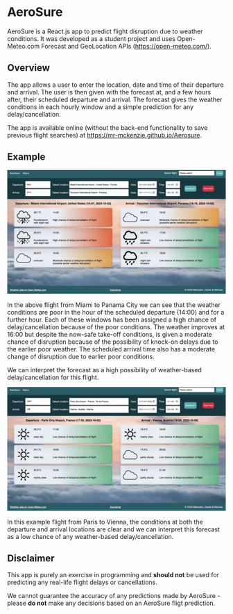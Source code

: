 # AeroSure

AeroSure is a React.js app to predict flight disruption due to weather conditions. It was developed as a student project and uses Open-Meteo.com Forecast and GeoLocation APIs (https://open-meteo.com/).

## Overview

The app allows a user to enter the location, date and time of their departure and arrival. The user is then given with the forecast at, and a few hours after, their scheduled departure and arrival. The forecast gives the weather conditions in each hourly window and a simple prediction for any delay/cancellation.

The app is available online (without the back-end functionality to save previous flight searches) at https://mr-mckenzie.github.io/Aerosure.

## Example

![A screenshot of AeroSure showing a delayed flight prediction](./client/src/static/images/ReadMeDelayPrediction.jpeg)

In the above flight from Miami to Panama City we can see that the weather conditions are poor in the hour of the scheduled departure (14:00) and for a further hour. Each of these windows has been assigned a high chance of delay/cancellation because of the poor conditions. The weather improves at 16:00 but despite the now-safe take-off conditions, is given a moderate chance of disruption because of the possibility of knock-on delays due to the earlier poor weather. The scheduled arrival time also has a moderate change of disruption due to earlier poor conditions.

We can interpret the forecast as a high possibility of weather-based delay/cancellation for this flight.

![A screenshot of AeroSure showing a non-delayed flight prediction](./client/src/static/images/ReadMeNoDelayPrediction.jpeg)

In this example flight from Paris to Vienna, the conditions at both the departure and arrival locations are clear and we can interpret this forecast as a low chance of any weather-based delay/cancellation.

## Disclaimer

This app is purely an exercise in programming and **should not** be used for predicting any real-life flight delays or cancellations.

We cannot guarantee the accuracy of any predictions made by AeroSure - please **do not** make any decisions based on an AeroSure fligt prediction.

<!-- ## Set-Up

To download and run  your own copy of AeroSure locally, please follow these steps -->